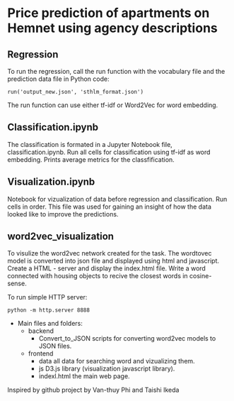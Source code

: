 # Price prediction of apartments on Hemnet using agency descriptions

## Regression

To run the regression, call the run function with the vocabulary file and the prediction data file in Python code:

```
run('output_new.json', 'sthlm_format.json')
```

The run function can use either tf-idf or Word2Vec for word embedding.

## Classification.ipynb

The classification is formated in a Jupyter Notebook file, classification.ipynb. Run all cells for classification using tf-idf as word embedding. Prints average metrics for the classfification.

## Visualization.ipynb

Notebook for vizualization of data before regression and classification. Run cells in order. This file was used for gaining an insight of how the data looked like to improve the predictions. 

## word2vec_visualization

To visulize the word2vec network created for the task. The wordtovec model is converted into json file and displayed using html and javascript. Create a HTML - server and display the index.html file. Write a word connected with housing objects to recive the closest words in cosine-sense. 


To run simple HTTP server: 

```
python -m http.server 8888
```

- Main files and folders:
	+ backend
		+ Convert_to_JSON
			scripts for converting word2vec models to JSON files.
	+ frontend<br>
		+ data
			all data for searching word and vizualizing them.
		+ js
			D3.js library (visualization javascript library).
		+ indexl.html
			the main web page.

Inspired by github project by Van-thuy Phi and Taishi Ikeda


